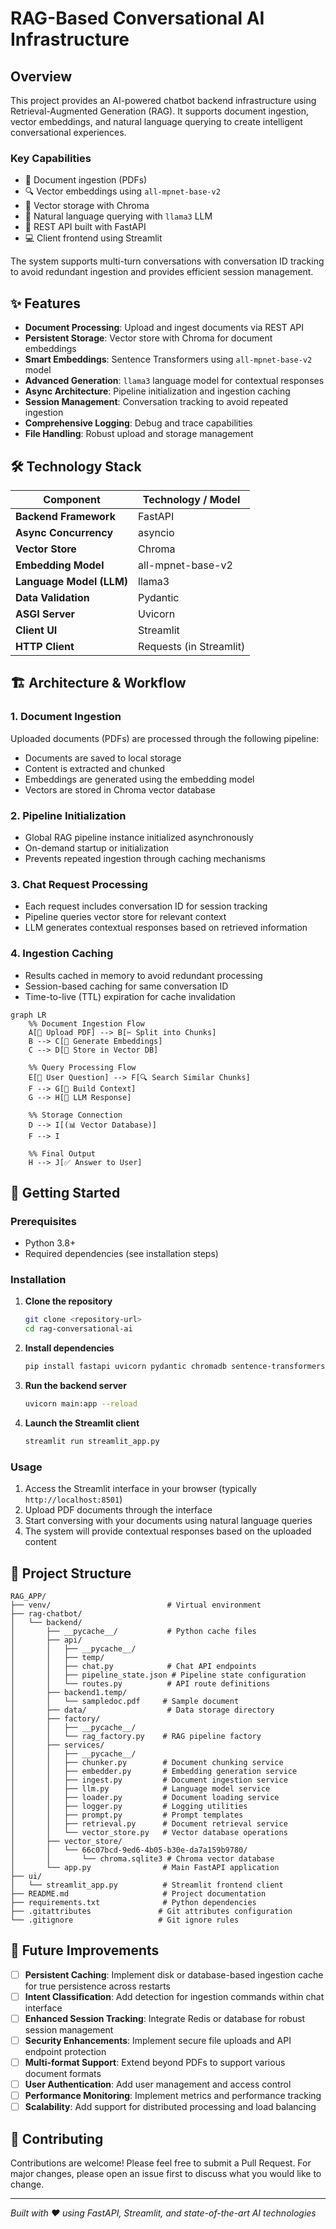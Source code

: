 # RAG-Based Conversational AI Infrastructure

## Overview

This project provides an AI-powered chatbot backend infrastructure using Retrieval-Augmented Generation (RAG). It supports document ingestion, vector embeddings, and natural language querying to create intelligent conversational experiences.

### Key Capabilities
- 📄 Document ingestion (PDFs)
- 🔍 Vector embeddings using `all-mpnet-base-v2`
- 💾 Vector storage with Chroma
- 🤖 Natural language querying with `llama3` LLM
- 🚀 REST API built with FastAPI
- 💻 Client frontend using Streamlit

The system supports multi-turn conversations with conversation ID tracking to avoid redundant ingestion and provides efficient session management.

## ✨ Features

- **Document Processing**: Upload and ingest documents via REST API
- **Persistent Storage**: Vector store with Chroma for document embeddings
- **Smart Embeddings**: Sentence Transformers using `all-mpnet-base-v2` model
- **Advanced Generation**: `llama3` language model for contextual responses
- **Async Architecture**: Pipeline initialization and ingestion caching
- **Session Management**: Conversation tracking to avoid repeated ingestion
- **Comprehensive Logging**: Debug and trace capabilities
- **File Handling**: Robust upload and storage management

## 🛠️ Technology Stack

| Component | Technology / Model |
|-----------|-------------------|
| **Backend Framework** | FastAPI |
| **Async Concurrency** | asyncio |
| **Vector Store** | Chroma |
| **Embedding Model** | all-mpnet-base-v2 |
| **Language Model (LLM)** | llama3 |
| **Data Validation** | Pydantic |
| **ASGI Server** | Uvicorn |
| **Client UI** | Streamlit |
| **HTTP Client** | Requests (in Streamlit) |

## 🏗️ Architecture & Workflow

### 1. Document Ingestion
Uploaded documents (PDFs) are processed through the following pipeline:
- Documents are saved to local storage
- Content is extracted and chunked
- Embeddings are generated using the embedding model
- Vectors are stored in Chroma vector database

### 2. Pipeline Initialization
- Global RAG pipeline instance initialized asynchronously
- On-demand startup or initialization
- Prevents repeated ingestion through caching mechanisms

### 3. Chat Request Processing
- Each request includes conversation ID for session tracking
- Pipeline queries vector store for relevant context
- LLM generates contextual responses based on retrieved information

### 4. Ingestion Caching
- Results cached in memory to avoid redundant processing
- Session-based caching for same conversation ID
- Time-to-live (TTL) expiration for cache invalidation



```mermaid
graph LR
    %% Document Ingestion Flow
    A[📄 Upload PDF] --> B[✂️ Split into Chunks]
    B --> C[🔢 Generate Embeddings]
    C --> D[💾 Store in Vector DB]
    
    %% Query Processing Flow
    E[💬 User Question] --> F[🔍 Search Similar Chunks]
    F --> G[📝 Build Context]
    G --> H[🤖 LLM Response]
    
    %% Storage Connection
    D --> I[(📊 Vector Database)]
    F --> I
    
    %% Final Output
    H --> J[✅ Answer to User]
```

## 🚀 Getting Started

### Prerequisites
- Python 3.8+
- Required dependencies (see installation steps)

### Installation

1. **Clone the repository**
   ```bash
   git clone <repository-url>
   cd rag-conversational-ai
   ```

2. **Install dependencies**
   ```bash
   pip install fastapi uvicorn pydantic chromadb sentence-transformers streamlit requests
   ```

3. **Run the backend server**
   ```bash
   uvicorn main:app --reload
   ```

4. **Launch the Streamlit client**
   ```bash
   streamlit run streamlit_app.py
   ```

### Usage

1. Access the Streamlit interface in your browser (typically `http://localhost:8501`)
2. Upload PDF documents through the interface
3. Start conversing with your documents using natural language queries
4. The system will provide contextual responses based on the uploaded content

## 📁 Project Structure

```
RAG_APP/
├── venv/                          # Virtual environment
├── rag-chatbot/
│   └── backend/
│       ├── __pycache__/           # Python cache files
│       ├── api/
│       │   ├── __pycache__/
│       │   ├── temp/
│       │   ├── chat.py            # Chat API endpoints
│       │   ├── pipeline_state.json # Pipeline state configuration
│       │   └── routes.py          # API route definitions
│       ├── backend1.temp/
│       │   └── sampledoc.pdf     # Sample document
│       ├── data/                  # Data storage directory
│       ├── factory/
│       │   ├── __pycache__/
│       │   └── rag_factory.py    # RAG pipeline factory
│       ├── services/
│       │   ├── __pycache__/
│       │   ├── chunker.py        # Document chunking service
│       │   ├── embedder.py       # Embedding generation service
│       │   ├── ingest.py         # Document ingestion service
│       │   ├── llm.py            # Language model service
│       │   ├── loader.py         # Document loading service
│       │   ├── logger.py         # Logging utilities
│       │   ├── prompt.py         # Prompt templates
│       │   ├── retrieval.py      # Document retrieval service
│       │   └── vector_store.py   # Vector database operations
│       ├── vector_store/
│       │   └── 66c07bcd-9ed6-4b05-b30e-da7a159b9780/
│       │       └── chroma.sqlite3 # Chroma vector database
│       └── app.py                # Main FastAPI application
├── ui/
│   └── streamlit_app.py          # Streamlit frontend client
├── README.md                     # Project documentation
├── requirements.txt              # Python dependencies
├── .gitattributes               # Git attributes configuration
└── .gitignore                   # Git ignore rules
```

## 🔮 Future Improvements

- [ ] **Persistent Caching**: Implement disk or database-based ingestion cache for true persistence across restarts
- [ ] **Intent Classification**: Add detection for ingestion commands within chat interface
- [ ] **Enhanced Session Tracking**: Integrate Redis or database for robust session management
- [ ] **Security Enhancements**: Implement secure file uploads and API endpoint protection
- [ ] **Multi-format Support**: Extend beyond PDFs to support various document formats
- [ ] **User Authentication**: Add user management and access control
- [ ] **Performance Monitoring**: Implement metrics and performance tracking
- [ ] **Scalability**: Add support for distributed processing and load balancing

## 🤝 Contributing

Contributions are welcome! Please feel free to submit a Pull Request. For major changes, please open an issue first to discuss what you would like to change.

---

*Built with ❤️ using FastAPI, Streamlit, and state-of-the-art AI technologies*